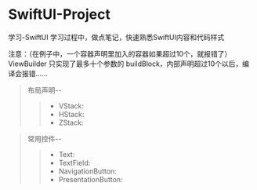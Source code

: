 # SwiftUI-Project
学习-SwiftUI
学习过程中，做点笔记，快速熟悉SwiftUI内容和代码样式

注意：（在例子中，一个容器声明里加入的容器如果超过10个，就报错了）ViewBuilder 只实现了最多十个参数的 buildBlock，内部声明超过10个以后，编译会报错……

> 布局声明--  
> > * VStack:  
> > * HStack:  
> > * ZStack:  

> 常用控件--  
> > * Text:  
> > * TextField:  
> > * NavigationButton:  
> > * PresentationButton:  
    
